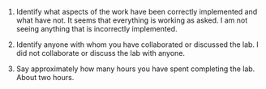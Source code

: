 1.  Identify what aspects of the work have been correctly implemented and what have not.
	It seems that everything is working as asked.  I am not seeing anything that is incorrectly implemented.

2.  Identify anyone with whom you have collaborated or discussed the lab.
	I did not collaborate or discuss the lab with anyone.

3.  Say approximately how many hours you have spent completing the lab.
	About two hours.
